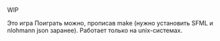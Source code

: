WIP

Это игра
Поиграть можно, прописав make (нужно установить SFML и nlohmann json заранее). Работает только на unix-системах.
